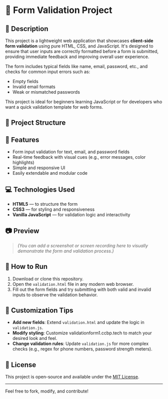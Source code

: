 # 🧾 Form Validation Project

## 📌 Description

This project is a lightweight web application that showcases **client-side form validation** using pure HTML, CSS, and JavaScript. It's designed to ensure that user inputs are correctly formatted before a form is submitted, providing immediate feedback and improving overall user experience. 

The form includes typical fields like name, email, password, etc., and checks for common input errors such as:
- Empty fields
- Invalid email formats
- Weak or mismatched passwords

This project is ideal for beginners learning JavaScript or for developers who want a quick validation template for web forms.

## 📁 Project Structure

## 🚀 Features

- Form input validation for text, email, and password fields
- Real-time feedback with visual cues (e.g., error messages, color highlights)
- Simple and responsive UI
- Easily extendable and modular code

## 💻 Technologies Used

- **HTML5** — to structure the form
- **CSS3** — for styling and responsiveness
- **Vanilla JavaScript** — for validation logic and interactivity

## 📷 Preview

> *(You can add a screenshot or screen recording here to visually demonstrate the form and validation process.)*

## 🧪 How to Run

1. Download or clone this repository.
2. Open the `validation.html` file in any modern web browser.
3. Fill out the form fields and try submitting with both valid and invalid inputs to observe the validation behavior.

## 🔧 Customization Tips

- **Add new fields**: Extend `validation.html` and update the logic in `validation.js`.
- **Modify styling**: Customize validationform1.ccbp.tech to match your desired look and feel.
- **Change validation rules**: Update `validation.js` for more complex checks (e.g., regex for phone numbers, password strength meters).

## 📄 License

This project is open-source and available under the [MIT License](LICENSE).

---

Feel free to fork, modify, and contribute!

